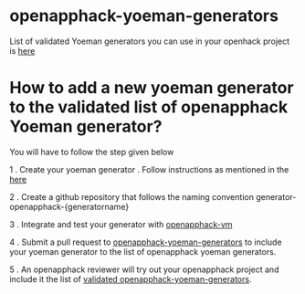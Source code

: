 # openapphack-yoeman-generators

List of validated Yoeman generators you can use in your openhack project is [here](https://github.com/WiproOpenSourcePractice/openapphack-yoeman-generators/wiki/Validated-Openapphack-Yoeman-Generators)

# How to add a new yoeman generator to the validated list of openapphack Yoeman generator?

You will have to follow the step given below

1 . Create your yoeman generator . Follow instructions as mentioned in the [here](http://yeoman.io/authoring/)  

2 . Create a github repository that follows the naming convention generator-openapphack-{generatorname}

3 . Integrate and test your generator with [openapphack-vm](https://github.com/WiproOpenSourcePractice/openapphack-vm)

4 . Submit a pull request to [openapphack-yoeman-generators](https://github.com/WiproOpenSourcePractice/openapphack-yoeman-generators) to include your yoeman generator to the list of openapphack yoeman generators.

5 . An openapphack reviewer will try out your openapphack project and include it the list of [validated openapphack-yoeman-generators](https://github.com/WiproOpenSourcePractice/openapphack-yoeman-generators/blob/master/validated-openapphack-yoeman-generators.md).




